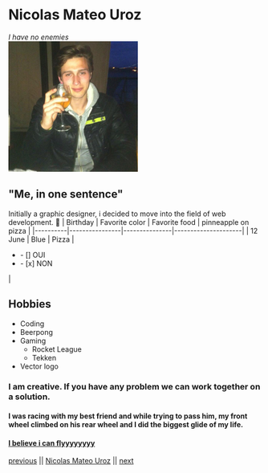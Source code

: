 # Nicolas Mateo Uroz
*I have no enemies*<br>
![Photo](images/nicolas.jpg)
## "Me, in one sentence"
Initially a graphic designer, i decided to move into the field of web development. :metal:
| Birthday | Favorite color | Favorite food | pinneapple on pizza |
|----------|----------------|---------------|---------------------|
| 12 June  |      Blue      |     Pizza     |<ul><li>- [] OUI</li><li>- [x] NON</li></ul>|
## Hobbies
* Coding
* Beerpong
* Gaming
    * Rocket League
    * Tekken
* Vector logo
### I am creative. If you have any problem we can work together on a solution.
#### I was racing with my best friend and while trying to pass him, my front wheel climbed on his rear wheel and I did the biggest glide of my life.
#### [I believe i can flyyyyyyyy](https://youtu.be/8-9KCDxBpT4?t=86)
[previous](https://github.com/NathanLombardelli/markdown-challenge) || [Nicolas Mateo Uroz](https://github.com/Nicolas1206/markdown-challenge) || [next]()
